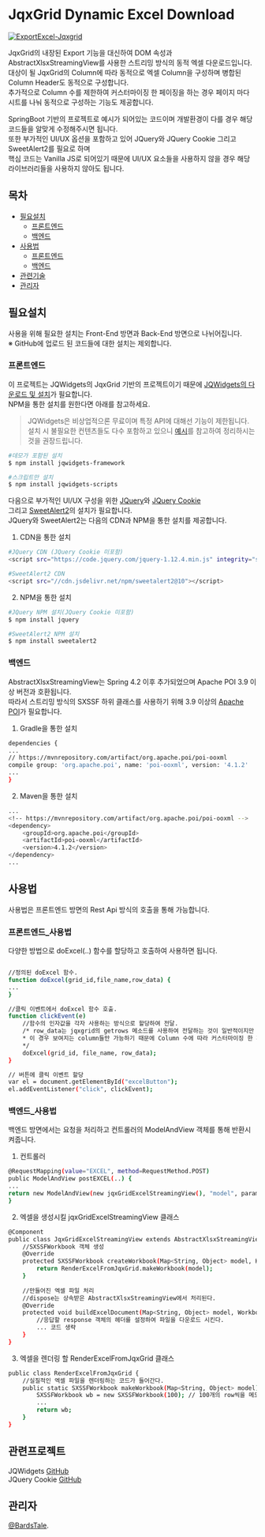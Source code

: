 # JqxGrid Dynamic Excel Download
[![ExportExcel-Jqxgrid](https://img.shields.io/badge/Jqxgrid-ExportExcel-green)](https://github.com/BardsTale/JqxGridDynamicExcelDownload)

JqxGrid의 내장된 Export 기능을 대신하여 DOM 속성과 AbstractXlsxStreamingView를 사용한 스트리밍 방식의 동적 엑셀 다운로드입니다.<br>
대상이 될 JqxGrid의 Column에 따라 동적으로 엑셀 Column을 구성하며 병합된 Column Header도 동적으로 구성합니다.<br>
추가적으로 Column 수를 제한하여 커스터마이징 한 페이징을 하는 경우 페이지 마다 시트를 나눠 동적으로 구성하는 기능도 제공합니다.

SpringBoot 기반의 프로젝트로 예시가 되어있는 코드이며 개발환경이 다를 경우 해당 코드들을 알맞게 수정해주시면 됩니다.<br>
또한 부가적인 UI/UX 옵션을 포함하고 있어 JQuery와 JQuery Cookie 그리고 SweetAlert2를 필요로 하며<br>
핵심 코드는 Vanilla JS로 되어있기 때문에 UI/UX 요소들을 사용하지 않을 경우 해당 라이브러리들을 사용하지 않아도 됩니다.


## 목차

- [필요설치](#필요설치)
    - [프론트엔드](#프론트엔드)
    - [백엔드](#백엔드)
- [사용법](#사용법)
    - [프론트엔드](#프론트엔드_사용법)
    - [백엔드](#백엔드_사용법)
- [관련기술](#관련프로젝트)
- [관리자](#관리자)


## 필요설치

사용을 위해 필요한 설치는 Front-End 방면과 Back-End 방면으로 나뉘어집니다.<br>
※ GitHub에 업로드 된 코드들에 대한 설치는 제외합니다.

### 프론트엔드
이 프로젝트는 JQWidgets의 JqxGrid 기반의 프로젝트이기 때문에 [JQWidgets의 다운로드 및 설치](https://www.jqwidgets.com/download/)가 필요합니다.<br>
NPM을 통한 설치를 원한다면 아래를 참고하세요.<br>
>JQWidgets은 비상업적으론 무료이며 특정 API에 대해선 기능이 제한됩니다.<br>
>설치 시 불필요한 컨텐츠들도 다수 포함하고 있으니 [예시](#예시)를 참고하여 정리하시는 것을 권장드립니다.

```sh
#데모가 포함된 설치
$ npm install jqwidgets-framework

#스크립트만 설치
$ npm install jqwidgets-scripts
```

다음으로 부가적인 UI/UX 구성을 위한 [JQuery](https://www.jqwidgets.com/download/)와 [JQuery Cookie](https://plugins.jquery.com/cookie/)<br>
그리고 [SweetAlert2](https://sweetalert2.github.io/#download)의 설치가 필요합니다.<br>
JQuery와 SweetAlert2는 다음의 CDN과 NPM을 통한 설치를 제공합니다.

1. CDN을 통한 설치
```sh
#JQuery CDN (JQuery Cookie 미포함)
<script src="https://code.jquery.com/jquery-1.12.4.min.js" integrity="sha256-ZosEbRLbNQzLpnKIkEdrPv7lOy9C27hHQ+Xp8a4MxAQ=" crossorigin="anonymous"></script>

#SweetAlert2 CDN
<script src="//cdn.jsdelivr.net/npm/sweetalert2@10"></script>
```

2. NPM을 통한 설치
```sh
#JQuery NPM 설치(JQuery Cookie 미포함)
$ npm install jquery

#SweetAlert2 NPM 설치
$ npm install sweetalert2
```


### 백엔드
AbstractXlsxStreamingView는 Spring 4.2 이후 추가되었으며 Apache POI 3.9 이상 버전과 호환됩니다.<br>
따라서 스트리밍 방식의 SXSSF 하위 클래스를 사용하기 위해 3.9 이상의 [Apache POI](https://poi.apache.org/)가 필요합니다.<br>

1. Gradle을 통한 설치
```sh
dependencies {
...
// https://mvnrepository.com/artifact/org.apache.poi/poi-ooxml
compile group: 'org.apache.poi', name: 'poi-ooxml', version: '4.1.2'
...
}
```

2. Maven을 통한 설치
```sh
...
<!-- https://mvnrepository.com/artifact/org.apache.poi/poi-ooxml -->
<dependency>
    <groupId>org.apache.poi</groupId>
    <artifactId>poi-ooxml</artifactId>
    <version>4.1.2</version>
</dependency>
...
```

## 사용법

사용법은 프론트엔드 방면의 Rest Api 방식의 호출을 통해 가능합니다.

### 프론트엔드_사용법
다양한 방법으로 doExcel(..) 함수를 할당하고 호출하여 사용하면 됩니다.

```sh

//정의된 doExcel 함수.
function doExcel(grid_id,file_name,row_data) {
...
}

//클릭 이벤트에서 doExcel 함수 호출.
function clickEvent(e) 
    //함수의 인자값을 각자 사용하는 방식으로 할당하여 전달.
    /* row_data는 jqxgrid의 getrows 메소드를 사용하여 전달하는 것이 일반적이지만
    * 이 경우 보여지는 column들만 가능하기 때문에 Column 수에 따라 커스터마이징 한 페이징을 하는 경우 알맞지 않습니다.
    */
    doExcel(grid_id, file_name, row_data);
}

// 버튼에 클릭 이벤트 할당
var el = document.getElementById("excelButton");
el.addEventListener("click", clickEvent);
```

### 백엔드_사용법
백엔드 방면에서는 요청을 처리하고 컨트롤러의 ModelAndView 객체를 통해 반환시켜줍니다.

1. 컨트롤러
```sh
@RequestMapping(value="EXCEL", method=RequestMethod.POST)
public ModelAndView postEXCEL(..) {
...
return new ModelAndView(new jqxGridExcelStreamingView(), "model", param_map);
}
```

2. 엑셀을 생성시킬 jqxGridExcelStreamingView 클래스
```sh
@Component
public class JqxGridExcelStreamingView extends AbstractXlsxStreamingView {
    //SXSSFWorkbook 객체 생성
    @Override
    protected SXSSFWorkbook createWorkbook(Map<String, Object> model, HttpServletRequest request) {
        return RenderExcelFromJqxGrid.makeWorkbook(model);
    }
    
    //만들어진 엑셀 파일 처리
    //dispose는 상속받은 AbstractXlsxStreamingView에서 처리된다.
    @Override
	protected void buildExcelDocument(Map<String, Object> model, Workbook workbook, HttpServletRequest request, HttpServletResponse response) throws Exception {
        //응답할 response 객체의 헤더를 설정하여 파일을 다운로드 시킨다.
        ... 코드 생략
    }
}
```

3. 엑셀을 렌더링 할 RenderExcelFromJqxGrid 클래스
```sh
public class RenderExcelFromJqxGrid {
    //실질적인 엑셀 파일을 렌더링하는 코드가 들어간다.
    public static SXSSFWorkbook makeWorkbook(Map<String, Object> model){
        SXSSFWorkbook wb = new SXSSFWorkbook(100); // 100개의 row씩을 메모리에 담고 초과 시 서버의 디스크로 자동 플러쉬한다.
        ...
        return wb;
    }
}
```

## 관련프로젝트

JQWidgets [GitHub](https://github.com/jqwidgets)<br>
JQuery Cookie [GitHub](https://github.com/carhartl/jquery-cookie)


## 관리자

[@BardsTale](https://github.com/BardsTale).
